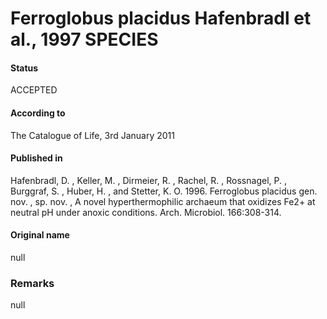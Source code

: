 Ferroglobus placidus Hafenbradl et al., 1997 SPECIES
=======

#### Status
ACCEPTED

#### According to
The Catalogue of Life, 3rd January 2011

#### Published in
Hafenbradl, D. , Keller, M. , Dirmeier, R. , Rachel, R. , Rossnagel, P. , Burggraf, S. , Huber, H. , and Stetter, K. O. 1996. Ferroglobus placidus gen. nov. , sp. nov. , A novel hyperthermophilic archaeum that oxidizes Fe2+ at neutral pH under anoxic conditions. Arch. Microbiol. 166:308-314.

#### Original name
null

### Remarks
null